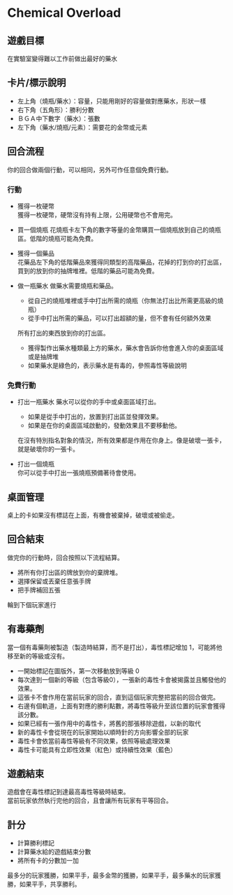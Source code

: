 # Chemical Overload

## 遊戲目標
在實驗室變得難以工作前做出最好的藥水

## 卡片/標示說明
- 左上角（燒瓶/藥水）：容量，只能用剛好的容量做對應藥水，形狀一樣  
- 右下角（五角形）：勝利分數
- ＢＧＡ中下數字（藥水）：張數
- 左下角（藥水/燒瓶/元素）：需要花的金幣或元素

## 回合流程
你的回合做兩個行動，可以相同，另外可作任意個免費行動。

### 行動
- 獲得一枚硬幣  
獲得一枚硬幣，硬幣沒有持有上限，公用硬幣也不會用完。  
  
- 買一個燒瓶
花燒瓶卡左下角的數字等量的金幣購買一個燒瓶放到自己的燒瓶區。低階的燒瓶可能為免費。    
  
- 獲得一個藥品  
花藥品左下角的低階藥品來獲得同類型的高階藥品，花掉的打到你的打出區，買到的放到你的抽牌堆裡。低階的藥品可能為免費。  

- 做一瓶藥水
    做藥水需要燒瓶和藥品。  
    - 從自己的燒瓶堆裡或手中打出所需的燒瓶（你無法打出比所需更高級的燒瓶）
    - 從手中打出所需的藥品，可以打出超額的量，但不會有任何額外效果
        
    所有打出的東西放到你的打出區。  
    - 獲得製作出藥水種類最上方的藥水，藥水會告訴你他會進入你的桌面區域或是抽牌堆
    - 如果藥水是綠色的，表示藥水是有毒的，參照毒性等級說明  

### 免費行動
- 打出一瓶藥水
    藥水可以從你的手中或桌面區域打出。  
    - 如果是從手中打出的，放置到打出區並發揮效果。
    - 如果是在你的桌面區域啟動的，發動效果且不要移動他。    
      
    在沒有特別指名對象的情況，所有效果都是作用在你身上。像是破壞一張卡，就是破壞你的一張卡。  
- 打出一個燒瓶  
    你可以從手中打出一張燒瓶預備著待會使用。  

## 桌面管理
桌上的卡如果沒有標誌在上面，有機會被棄掉，破壞或被偷走。  

## 回合結束
做完你的行動時，回合按照以下流程結算。  
- 將所有你打出區的牌放到你的棄牌堆。
- 選擇保留或丟棄任意張手牌  
- 把手牌補回五張
  
輪到下個玩家進行

## 有毒藥劑
當一個有毒藥劑被製造（製造時結算，而不是打出），毒性標記增加 1，可能將他移至新的等級或沒有。  

- 一開始標記在圖版外，第一次移動放到等級 0
- 每次達到一個新的等級（包含等級0），一張新的毒性卡會被揭露並且觸發他的效果。
- 這張卡不會作用在當前玩家的回合，直到這個玩家完整把當前的回合做完。  
- 右邊有個軌道，上面有對應的勝利點數，將毒性等級升至該位置的玩家會獲得該分數。  
- 如果已經有一張作用中的毒性卡，將舊的那張移除遊戲，以新的取代
- 新的毒性卡會從現在的玩家開始以順時針的方向影響全部的玩家
- 毒性卡會依當前毒性等級有不同效果，依照等級處理效果
- 毒性卡可能具有立即性效果（紅色）或持續性效果（藍色）

## 遊戲結束
遊戲會在毒性標記到達最高毒性等級時結束。   
當前玩家依然執行完他的回合，且會讓所有玩家有平等回合。  

## 計分
- 計算勝利標記
- 計算藥水給的遊戲結束分數
- 將所有卡的分數加一加
  
最多分的玩家獲勝，如果平手，最多金幣的獲勝，如果平手，最多藥水的玩家獲勝，如果平手，共享勝利。  